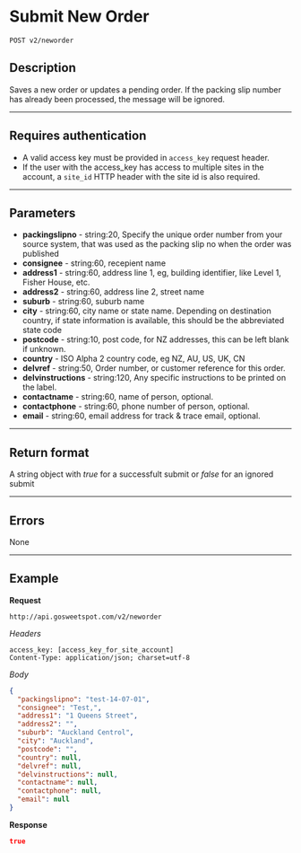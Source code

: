 # Submit New Order

    POST v2/neworder

## Description
Saves a new order or updates a pending order. If the packing slip number has already been processed, the message will be ignored.

***

## Requires authentication
* A valid access key must be provided in `access_key` request header.
* If the user with the access_key has access to multiple sites in the account, a `site_id` HTTP header with the site id is also required.

***

## Parameters
- **packingslipno** - string:20, Specify the unique order number from your source system, that was used as the packing slip no when the order was published
- **consignee** - string:60, recepient name
- **address1** - string:60, address line 1, eg, building identifier, like Level 1, Fisher House, etc.
- **address2** - string:60, address line 2, street name
- **suburb** - string:60, suburb name
- **city** - string:60, city name or state name. Depending on destination country, if state information is available, this should be the abbreviated state code
- **postcode** - string:10, post code, for NZ addresses, this can be left blank if unknown.
- **country** - ISO Alpha 2 country code, eg NZ, AU, US, UK, CN
- **delvref** - string:50, Order number, or customer reference for this order. 
- **delvinstructions** - string:120, Any specific instructions to be printed on the label.
- **contactname** - string:60, name of person, optional.
- **contactphone** - string:60, phone number of person, optional.
- **email** - string:60, email address for track & trace email, optional.

***

## Return format
A string object with *true* for a successfult submit or *false* for an ignored submit

***

## Errors
None

***

## Example
**Request**

    http://api.gosweetspot.com/v2/neworder

*Headers*

    access_key: [access_key_for_site_account]
    Content-Type: application/json; charset=utf-8

    

*Body*
``` json
{
  "packingslipno": "test-14-07-01",
  "consignee": "Test,",
  "address1": "1 Queens Street",
  "address2": "",
  "suburb": "Auckland Centrol",
  "city": "Auckland",
  "postcode": "",
  "country": null,
  "delvref": null,
  "delvinstructions": null,
  "contactname": null,
  "contactphone": null,
  "email": null
}
```


**Response** 
``` json
true
```

